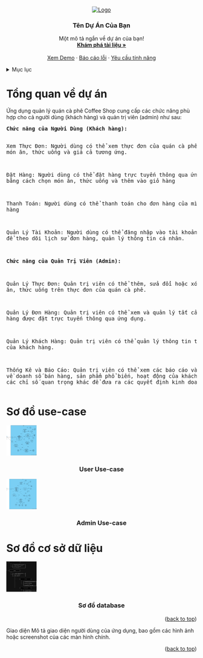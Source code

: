 <a name="readme-top"></a>

<!-- PROJECT LOGO -->
<br />
<div align="center">
  <a href="https://github.com/your_username/repo_name">
    <img src="images/logo.png" alt="Logo" width="80" height="80">
  </a>
  <h3 align="center">Tên Dự Án Của Bạn</h3>
  <p align="center">
    Một mô tả ngắn về dự án của bạn!
    <br />
    <a href="https://github.com/your_username/repo_name"><strong>Khám phá tài liệu »</strong></a>
    <br />
    <br />
    <a href="https://github.com/your_username/repo_name">Xem Demo</a>
    ·
    <a href="https://github.com/your_username/repo_name/issues">Báo cáo lỗi</a>
    ·
    <a href="https://github.com/your_username/repo_name/issues">Yêu cầu tính năng</a>
  </p>
</div>
<!-- TABLE OF CONTENTS -->
<details>
  <summary>Mục lục</summary>
  <ol>
    <li>
      <a href="#about-the-project">Tổng quan về dự án</a>
      <ul>
        <li><a href="#problem-statement">Đặt vấn đề</a></li>
        <li><a href="#objectives">Mục tiêu</a></li>
        <li><a href="#significance">Ý nghĩa đề tài</a></li>
      </ul>
    </li>
    <li>
      <a href="#design">Thiết kế</a>
      <ul>
        <li><a href="#use-case-diagram">Sơ đồ use-case</a></li>
        <li><a href="#database-design">Thiết kế cơ sở dữ liệu</a></li>
      </ul>
    </li>
    <li>
      <a href="#interface">Giao diện</a>
    </li>
  </ol>
</details>
<!-- ABOUT THE PROJECT -->
<h1>Tổng quan về dự án</h1>
<p>Ứng dụng quản lý quán cà phê Coffee Shop cung cấp các chức năng phù hợp cho cả người dùng (khách hàng) và quản trị viên (admin) như sau:</p>
<pre>
<b>Chức năng của Người Dùng (Khách hàng):</b>

Xem Thực Đơn:
Người dùng có thể xem thực đơn của quán cà phê với các món ăn, thức uống và giá cả tương ứng.

Đặt Hàng:
Người dùng có thể đặt hàng trực tuyến thông qua ứng dụng bằng cách chọn món ăn, thức uống và thêm vào giỏ hàng

Thanh Toán:
Người dùng có thể thanh toán cho đơn hàng của mình từ giỏ hàng

Quản Lý Tài Khoản:
Người dùng có thể đăng nhập vào tài khoản của mình để theo dõi lịch sử đơn hàng, quản lý thông tin cá nhân.

<b>Chức năng của Quản Trị Viên (Admin):</b>

Quản Lý Thực Đơn:
Quản trị viên có thể thêm, sửa đổi hoặc xóa các món ăn, thức uống trên thực đơn của quán cà phê.

Quản Lý Đơn Hàng:
Quản trị viên có thể xem và quản lý tất cả các đơn hàng được đặt trực tuyến thông qua ứng dụng.

Quản Lý Khách Hàng:
Quản trị viên có thể quản lý thông tin thanh toán của khách hàng.

Thống Kê và Báo Cáo:
Quản trị viên có thể xem các báo cáo và thống kê về doanh số bán hàng, sản phẩm phổ biến, hoạt động của khách hàng, và các chỉ số quan trọng khác 
để đưa ra các quyết định kinh doanh hiệu quả.
</pre>
<!-- DESIGN -->

<h1>Sơ đồ use-case</h1>

<img src="images/User_CoffeeShop.jpg" alt="Logo" width="80" height="80">
<h3 align="center">User Use-case</h3>

<img src="images/Admin_CoffeeShop.jpg" alt="Logo" width="80" height="80">
<h3 align="center">Admin Use-case</h3>

<h1>Sơ đồ cơ sở dữ liệu</h1>

<img src="images/firestore1.drawio.png" alt="Logo" width="80" height="80">
<h3 align="center">Sơ đồ database</h3>

<p align="right">(<a href="#readme-top">back to top</a>)</p>

<!-- INTERFACE -->
Giao diện
Mô tả giao diện người dùng của ứng dụng, bao gồm các hình ảnh hoặc screenshot của các màn hình chính.
<p align="right">(<a href="#readme-top">back to top</a>)</p>
